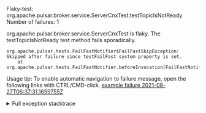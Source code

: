         
Flaky-test: org.apache.pulsar.broker.service.ServerCnxTest.testTopicIsNotReady
Number of failures: 1

org.apache.pulsar.broker.service.ServerCnxTest is flaky. The testTopicIsNotReady test method fails sporadically.

```
org.apache.pulsar.tests.FailFastNotifier$FailFastSkipException: Skipped after failure since testFailFast system property is set.
	at org.apache.pulsar.tests.FailFastNotifier.beforeInvocation(FailFastNotifier.java:88)

```

Usage tip: To enable automatic navigation to failure message, open the following links with CTRL/CMD-click.
[example failure 2021-08-27T06:37:31.1659755Z](https://github.com/apache/pulsar/runs/3440411059?check_suite_focus=true#step:9:1941)


<details>
<summary>Full exception stacktrace</summary>
<code><pre>
org.apache.pulsar.tests.FailFastNotifier$FailFastSkipException: Skipped after failure since testFailFast system property is set.
	at org.apache.pulsar.tests.FailFastNotifier.beforeInvocation(FailFastNotifier.java:88)

</pre></code>
</details>

